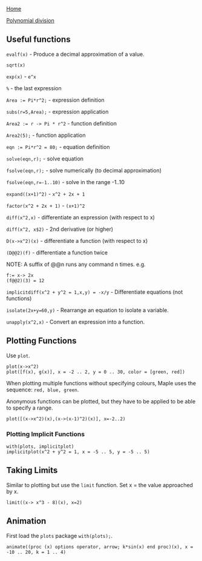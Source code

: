 [Home](Home.html)

[Polynomial division](http://www.maplesoft.com/support/help/Maple/view.aspx?path=Task/QuoAndRemOfPolynomialDivision)

Useful functions
---

`evalf(x)` - Produce a decimal approximation of a value.

`sqrt(x)`

`exp(x)` - `e^x`

`%` - the last expression

`Area := Pi*r^2;` - expression definition

`subs(r=5,Area);` - expression application

`Area2 := r -> Pi * r^2` - function definition

`Area2(5);` - function application

`eqn := Pi*r^2 = 80;` - equation definition

`solve(eqn,r);` - solve equation

`fsolve(eqn,r);` - solve numerically (to decimal approximation)

`fsolve(eqn,r=-1..10)` - solve in the range -1..10

`expand((x+1)^2)` - `x^2 + 2x + 1`

`factor(x^2 + 2x + 1)` - `(x+1)^2`

`diff(x^2,x)` - differentiate an expression (with respect to x)

`diff(x^2, x$2)` - 2nd derivative (or higher)

`D(x->x^2)(x)` - differentiate a function (with respect to x)

`(D@@2)(f)` - differentiate a function twice

NOTE: A suffix of @@n runs any command n times.
e.g.

    f:= x-> 2x
    (f@@2)(3) = 12

`implicitdiff(x^2 + y^2 = 1,x,y) = -x/y` - Differentiate equations (not functions)

`isolate(2x+y=60,y)` - Rearrange an equation to isolate a variable.

`unapply(x^2,x)` - Convert an expression into a function.

<script type="flashcard">
Q>>> (Maple) What is the maple function to find the derivative of an expression? <<<
A>>> `diff`

`diff(x^2,x)` <<<
Q>>> (Maple) What is the maple function to find the derivative of a function? <<<
A>>> `D`

`D(x -> x^2)(x)` <<<
Q>>> (Maple) What is the maple syntax for the 2nd derivative of $$ x^2 $$? <<<
A>>> `diff(x^2, x$2)` <<<
</script>

Plotting Functions
---

Use `plot`.

    plot(x->x^2)
    plot([f(x), g(x)], x = -2 .. 2, y = 0 .. 30, color = [green, red])

When plotting multiple functions without specifying colours, Maple uses the sequence: `red, blue, green`.

Anonymous functions can be plotted, but they have to be applied to be able to specify a range.

    plot([(x->x^2)(x),(x->(x-1)^2)(x)], x=-2..2)

### Plotting Implicit Functions

    with(plots, implicitplot)
    implicitplot(x^2 + y^2 = 1, x = -5 .. 5, y = -5 .. 5)

Taking Limits
----

Similar to plotting but use the `limit` function. Set x = the value approached by x.

    limit((x-> x^3 - 8)(x), x=2)

<script type="flashcard">
Q>>> (Maple) How would find the $$ \lim_{x \to 2} x^3 - 8 $$? <<<
A>>> `limit((x -> x^3 - 8)(x), x = 2)` <<<
</script>

Animation
----

First load the `plots` package `with(plots);`.

    animate((proc (x) options operator, arrow; k*sin(x) end proc)(x), x = -10 .. 20, k = 1 .. 4)


<script>
Q>>> (Maple) What is the tool to execute selected expressions? <<<
A>>> The `!` button <<<

Q>>> (Maple) What is the tool to execute all expressions in a document? <<<
A>>> The `!!!` button <<<

Q>>> (Maple) How does one enter a symbol? <<<
A>>> Select the symbol from the palette or start typing its name then press ESC

e.g. `pi` ESC or `sqrt` ESC or `limit` ESC <<<

Q>>> (Maple) How do you grab a previous expression? <<<
A>>> Ctrl+L then the expression label (#) at RHS <<<

Q>>>(Maple) How do you assign an expression to an identifier? <<<
A>>> Use `:=` i.e. `linear := x^2 + 5` <<<
</script>
